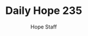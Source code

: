 ---
image: /assets/img/daily-hope-default-artwork.png
title: Daily Hope 235
number: 235
categories:
  - Daily Hope
author: Hope Staff
notes: Daily Hope 235
embed: >-
  <iframe style="border-radius:12px" src="https://open.spotify.com/embed/episode/7uAyku0TNqqkq4UNMqHfue?utm_source=generator" width="100%" height="152" frameBorder="0" allowfullscreen="" allow="autoplay; clipboard-write; encrypted-media; fullscreen; picture-in-picture" loading="lazy"></iframe>
---